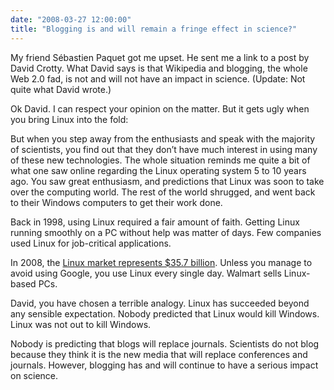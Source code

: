 ```yaml
---
date: "2008-03-27 12:00:00"
title: "Blogging is and will remain a fringe effect in science?"
---
```




My friend Sébastien Paquet got me upset. He sent me a link to a post by David Crotty. What David says is that Wikipedia and blogging, the whole Web 2.0 fad, is not and will not have an impact in science. (Update: Not quite what David wrote.)

Ok David. I can respect your opinion on the matter. But it gets ugly when you bring Linux into the fold:

> 
But when you step away from the enthusiasts and speak with the majority of scientists, you find out that they don&rsquo;t have much interest in using many of these new technologies. The whole situation reminds me quite a bit of what one saw online regarding the Linux operating system 5 to 10 years ago. You saw great enthusiasm, and predictions that Linux was soon to take over the computing world. The rest of the world shrugged, and went back to their Windows computers to get their work done.



Back in 1998, using Linux required a fair amount of faith. Getting Linux running smoothly on a PC without help was matter of days. Few companies used Linux for job-critical applications. 

In 2008, the [Linux market represents $35.7 billion](https://en.wikipedia.org/wiki/Linux#Commercial_and_popular_uptake). Unless you manage to avoid using Google, you use Linux every single day. Walmart sells Linux-based PCs.

David, you have chosen a terrible analogy. Linux has succeeded beyond any sensible expectation. Nobody predicted that Linux would kill Windows. Linux was not out to kill Windows.

Nobody is predicting that blogs will replace journals. Scientists do not blog because they think it is the new media that will replace conferences and journals. However, blogging has and will continue to have a serious impact on science. 


